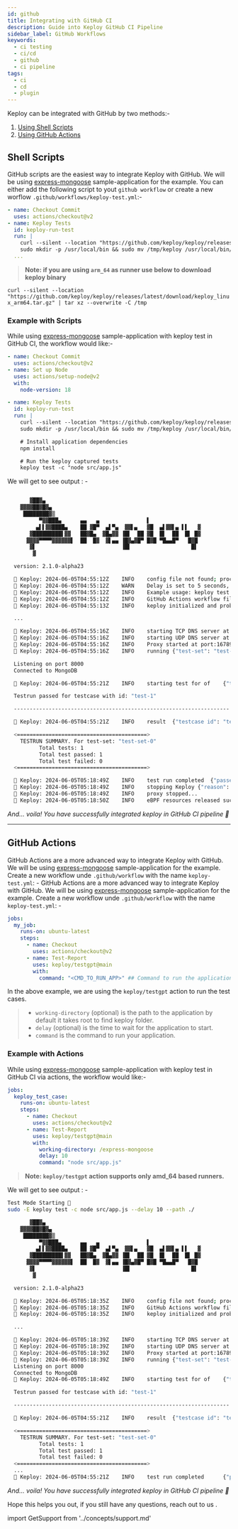 ```yaml
---
id: github
title: Integrating with GitHub CI
description: Guide into Keploy GitHub CI Pipeline
sidebar_label: GitHub Workflows
keywords:
  - ci testing
  - ci/cd
  - github
  - ci pipeline
tags:
  - ci
  - cd
  - plugin
---
```


Keploy can be integrated with GitHub by two methods:-

1. [Using Shell Scripts](#shell-scripts)
2. [Using GitHub Actions](#github-actions)

## Shell Scripts

GitHub scripts are the easiest way to integrate Keploy with GitHub. We will be using [express-mongoose](https://github.com/keploy/samples-typescript/tree/main/express-mongoose) sample-application for the example. You can either add the following script to yout `github workflow` or create a new worflow `.github/workflows/keploy-test.yml`:-

```yaml
- name: Checkout Commit
  uses: actions/checkout@v2
- name: Keploy Tests
  id: keploy-run-test
  run: |
    curl --silent --location "https://github.com/keploy/keploy/releases/latest/download/keploy_linux_amd64.tar.gz" | tar xz --overwrite -C /tmp
    sudo mkdir -p /usr/local/bin && sudo mv /tmp/keploy /usr/local/bin/keploy
  ...
```

> **Note: if you are using `arm_64` as runner use below to download keploy binary**

`curl --silent --location "https://github.com/keploy/keploy/releases/latest/download/keploy_linux_arm64.tar.gz" | tar xz --overwrite -C /tmp`

### Example with Scripts

While using [express-mongoose](https://github.com/keploy/samples-typescript/tree/main/express-mongoose) sample-application with keploy test in GitHub CI, the workflow would like:-

```yaml
- name: Checkout Commit
  uses: actions/checkout@v2
- name: Set up Node
  uses: actions/setup-node@v2
  with:
    node-version: 18

- name: Keploy Tests
  id: keploy-run-test
  run: |
    curl --silent --location "https://github.com/keploy/keploy/releases/latest/download/keploy_linux_amd64.tar.gz" | tar xz --overwrite -C /tmp
    sudo mkdir -p /usr/local/bin && sudo mv /tmp/keploy /usr/local/bin/keploy

    # Install application dependencies
    npm install

    # Run the keploy captured tests
    keploy test -c "node src/app.js"
```

We will get to see output : -

```sh

       ▓██▓▄
    ▓▓▓▓██▓█▓▄
     ████████▓▒
          ▀▓▓███▄      ▄▄   ▄               ▌
         ▄▌▌▓▓████▄    ██ ▓█▀  ▄▌▀▄  ▓▓▌▄   ▓█  ▄▌▓▓▌▄ ▌▌   ▓
       ▓█████████▌▓▓   ██▓█▄  ▓█▄▓▓ ▐█▌  ██ ▓█  █▌  ██  █▌ █▓
      ▓▓▓▓▀▀▀▀▓▓▓▓▓▓▌  ██  █▓  ▓▌▄▄ ▐█▓▄▓█▀ █▓█ ▀█▄▄█▀   █▓█
       ▓▌                           ▐█▌                   █▌
        ▓

  version: 2.1.0-alpha23

  🐰 Keploy: 2024-06-05T04:55:12Z 	INFO	config file not found; proceeding with flags only
  🐰 Keploy: 2024-06-05T04:55:12Z 	WARN	Delay is set to 5 seconds, incase your app takes more time to start use --delay to set custom delay
  🐰 Keploy: 2024-06-05T04:55:12Z 	INFO	Example usage: keploy test -c "/path/to/user/app" --delay 6
  🐰 Keploy: 2024-06-05T04:55:12Z 	INFO	GitHub Actions workflow file generated successfully	{"path": "/githubactions/keploy.yml"}
  🐰 Keploy: 2024-06-05T04:55:13Z 	INFO	keploy initialized and probes added to the kernel.

  ...

  🐰 Keploy: 2024-06-05T04:55:16Z 	INFO	starting TCP DNS server at addr :26789
  🐰 Keploy: 2024-06-05T04:55:16Z 	INFO	starting UDP DNS server at addr :26789
  🐰 Keploy: 2024-06-05T04:55:16Z 	INFO	Proxy started at port:16789
  🐰 Keploy: 2024-06-05T04:55:16Z 	INFO	running	{"test-set": "test-set-0"}

  Listening on port 8000
  Connected to MongoDB

  🐰 Keploy: 2024-06-05T04:55:21Z 	INFO	starting test for of	{"test case": "test-1", "test set": "test-set-0"}

  Testrun passed for testcase with id: "test-1"

  --------------------------------------------------------------------

  🐰 Keploy: 2024-06-05T04:55:21Z    INFO    result  {"testcase id": "test-1", "testset id": "test-set-0", "passed": "true"}

  <=========================================>
    TESTRUN SUMMARY. For test-set: "test-set-0"
          Total tests: 1
          Total test passed: 1
          Total test failed: 0
  <=========================================>

  🐰 Keploy: 2024-06-05T05:18:49Z 	INFO	test run completed	{"passed overall": true}
  🐰 Keploy: 2024-06-05T05:18:49Z 	INFO	stopping Keploy	{"reason": "replay completed successfully"}
  🐰 Keploy: 2024-06-05T05:18:49Z 	INFO	proxy stopped...
  🐰 Keploy: 2024-06-05T05:18:50Z 	INFO	eBPF resources released successfully...
```

_And... voila! You have successfully integrated keploy in GitHub CI pipeline 🌟_

---

## GitHub Actions

GitHub Actions are a more advanced way to integrate Keploy with GitHub. We will be using [express-mongoose](https://github.com/keploy/samples-typescript/tree/main/express-mongoose) sample-application for the example. Create a new workflow unde `.github/workflow` with the name `keploy-test.yml`: -
GitHub Actions are a more advanced way to integrate Keploy with GitHub. We will be using [express-mongoose](https://github.com/keploy/samples-typescript/tree/main/express-mongoose) sample-application for the example. Create a new workflow unde `.github/workflow` with the name `keploy-test.yml`: -

```yaml
jobs:
  my_job:
    runs-on: ubuntu-latest
    steps:
      - name: Checkout
        uses: actions/checkout@v2
      - name: Test-Report
        uses: keploy/testgpt@main
        with:
          command: "<CMD_TO_RUN_APP>" ## Command to run the application
```

In the above example, we are using the `keploy/testgpt` action to run the test cases.

> - `working-directory` (optional) is the path to the application by default it takes root to find keploy folder.
> - `delay` (optional) is the time to wait for the application to start.
> - `command` is the command to run your application.

### Example with Actions

While using [express-mongoose](https://github.com/keploy/samples-typescript/tree/main/express-mongoose) sample-application with keploy test in GitHub CI via actions, the workflow would like:-

```yaml
jobs:
  keploy_test_case:
    runs-on: ubuntu-latest
    steps:
      - name: Checkout
        uses: actions/checkout@v2
      - name: Test-Report
        uses: keploy/testgpt@main
        with:
          working-directory: /express-mongoose
          delay: 10
          command: "node src/app.js"
```

> **Note: `keploy/testgpt` action supports only amd_64 based runners.**

We will get to see output : -

```sh
Test Mode Starting 🎉
sudo -E keploy test -c node src/app.js --delay 10 --path ./

       ▓██▓▄
    ▓▓▓▓██▓█▓▄
     ████████▓▒
          ▀▓▓███▄      ▄▄   ▄               ▌
         ▄▌▌▓▓████▄    ██ ▓█▀  ▄▌▀▄  ▓▓▌▄   ▓█  ▄▌▓▓▌▄ ▌▌   ▓
       ▓█████████▌▓▓   ██▓█▄  ▓█▄▓▓ ▐█▌  ██ ▓█  █▌  ██  █▌ █▓
      ▓▓▓▓▀▀▀▀▓▓▓▓▓▓▌  ██  █▓  ▓▌▄▄ ▐█▓▄▓█▀ █▓█ ▀█▄▄█▀   █▓█
       ▓▌                           ▐█▌                   █▌
        ▓

  version: 2.1.0-alpha23

  🐰 Keploy: 2024-06-05T05:18:35Z 	INFO	config file not found; proceeding with flags only
  🐰 Keploy: 2024-06-05T05:18:35Z 	INFO	GitHub Actions workflow file generated successfully	{"path": "/githubactions/keploy.yml"}
  🐰 Keploy: 2024-06-05T05:18:35Z 	INFO	keploy initialized and probes added to the kernel.

  ...

  🐰 Keploy: 2024-06-05T05:18:39Z 	INFO	starting TCP DNS server at addr :26789
  🐰 Keploy: 2024-06-05T05:18:39Z 	INFO	starting UDP DNS server at addr :26789
  🐰 Keploy: 2024-06-05T05:18:39Z 	INFO	Proxy started at port:16789
  🐰 Keploy: 2024-06-05T05:18:39Z 	INFO	running	{"test-set": "test-set-0"}
  Listening on port 8000
  Connected to MongoDB
  🐰 Keploy: 2024-06-05T05:18:49Z 	INFO	starting test for of	{"test case": "test-1", "test set": "test-set-0"}

  Testrun passed for testcase with id: "test-1"

  --------------------------------------------------------------------

  🐰 Keploy: 2024-06-05T04:55:21Z    INFO    result  {"testcase id": "test-1", "testset id": "test-set-0", "passed": "true"}

  <=========================================>
    TESTRUN SUMMARY. For test-set: "test-set-0"
          Total tests: 1
          Total test passed: 1
          Total test failed: 0
  <=========================================>
  ...
  🐰 Keploy: 2024-06-05T04:55:21Z    INFO    test run completed      {"passed overall": true}
```

_And... voila! You have successfully integrated keploy in GitHub CI pipeline 🌟_

Hope this helps you out, if you still have any questions, reach out to us .

import GetSupport from '../concepts/support.md'

<GetSupport/>
